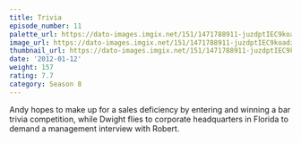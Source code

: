 ```yaml
---
title: Trivia
episode_number: 11
palette_url: https://dato-images.imgix.net/151/1471788911-juzdptIEC9koadzOlrFozQ4T0Sp.jpg?ixlib=rb-1.1.0&ch=DPR%2CWidth&auto=enhance&palette=json
image_url: https://dato-images.imgix.net/151/1471788911-juzdptIEC9koadzOlrFozQ4T0Sp.jpg?ixlib=rb-1.1.0&ch=DPR%2CWidth&auto=compress%2Cformat&w=500
thumbnail_url: https://dato-images.imgix.net/151/1471788911-juzdptIEC9koadzOlrFozQ4T0Sp.jpg?ixlib=rb-1.1.0&ch=DPR%2CWidth&auto=enhance&w=500&h=280&fit=crop&fm=jpg
date: '2012-01-12'
weight: 157
rating: 7.7
category: Season 8
---
```


Andy hopes to make up for a sales deficiency by entering and winning a bar trivia competition, while Dwight flies to corporate headquarters in Florida to demand a management interview with Robert.